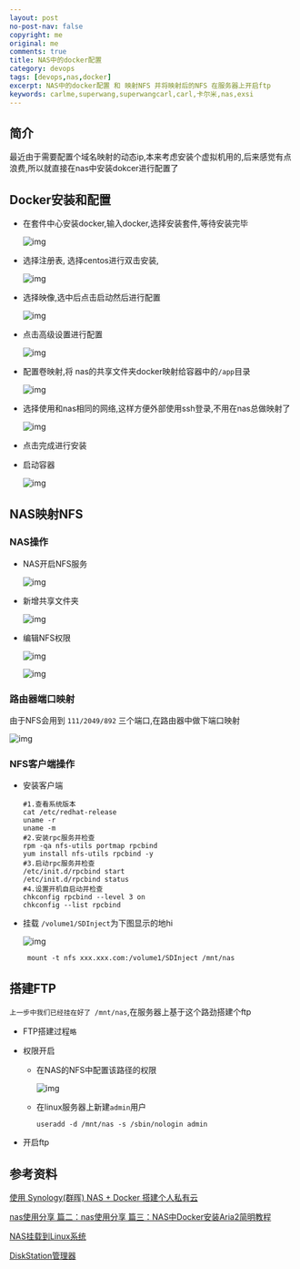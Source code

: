 ```yaml
---
layout: post
no-post-nav: false 
copyright: me
original: me
comments: true
title: NAS中的docker配置
category: devops
tags: [devops,nas,docker]
excerpt: NAS中的docker配置 和 映射NFS 并将映射后的NFS 在服务器上开启ftp
keywords: carlme,superwang,superwangcarl,carl,卡尔米,nas,exsi
---
```


## 简介

最近由于需要配置个域名映射的动态ip,本来考虑安装个虚拟机用的,后来感觉有点浪费,所以就直接在nas中安装dokcer进行配置了

## Docker安装和配置

- 在套件中心安装docker,输入docker,选择安装套件,等待安装完毕

  ![img]({{site.cdn}}assets/images/blog/2019/20191119180559.jpg)

- 选择注册表, 选择centos进行双击安装,

  ![img]({{site.cdn}}assets/images/blog/2019/20191119180654.jpg)

- 选择映像,选中后点击启动然后进行配置

  ![img]({{site.cdn}}assets/images/blog/2019/20191119180754.jpg)

- 点击高级设置进行配置

  ![img]({{site.cdn}}assets/images/blog/2019/20191119180852.jpg)

- 配置卷映射,将 nas的共享文件夹docker映射给容器中的`/app`目录

  ![img]({{site.cdn}}assets/images/blog/2019/20191119180937.jpg)

- 选择使用和nas相同的网络,这样方便外部使用ssh登录,不用在nas总做映射了

  ![img]({{site.cdn}}assets/images/blog/2019/20191119181100.jpg)

- 点击完成进行安装

- 启动容器

  ![img]({{site.cdn}}assets/images/blog/2019/20191119181220.jpg)

## NAS映射NFS

### NAS操作

- NAS开启NFS服务

  ![img]({{site.cdn}}assets/images/blog/2019/20191119184508.jpg)


- 新增共享文件夹

  ![img]({{site.cdn}}assets/images/blog/2019/20191119184235.jpg)

- 编辑NFS权限

  ![img]({{site.cdn}}assets/images/blog/2019/20191119184341.jpg)

  ![img]({{site.cdn}}assets/images/blog/2019/20191119184410.jpg)

### 路由器端口映射

由于NFS会用到 `111/2049/892` 三个端口,在路由器中做下端口映射

![img]({{site.cdn}}assets/images/blog/2019/20191119184602.jpg)

### NFS客户端操作

- 安装客户端

  ```shell
  #1.查看系统版本
  cat /etc/redhat-release
  uname -r
  uname -m
  #2.安装rpc服务并检查
  rpm -qa nfs-utils portmap rpcbind
  yum install nfs-utils rpcbind -y
  #3.启动rpc服务并检查
  /etc/init.d/rpcbind start 
  /etc/init.d/rpcbind status
  #4.设置开机自启动并检查
  chkconfig rpcbind --level 3 on
  chkconfig --list rpcbind
  ```

- 挂载 `/volume1/SDInject`为下图显示的地hi

  ![img]({{site.cdn}}assets/images/blog/2019/20191119184909.jpg)

  ```
   mount -t nfs xxx.xxx.com:/volume1/SDInject /mnt/nas
  ```

## 搭建FTP

`上一步中我们已经挂在好了 /mnt/nas`,在服务器上基于这个路劲搭建个ftp

- FTP搭建过程`略`

- 权限开启

  - 在NAS的NFS中配置该路径的权限

    ![img]({{site.cdn}}assets/images/blog/2019/20191121153125.jpg)

  - 在linux服务器上新建`admin`用户

    ```shell
    useradd -d /mnt/nas -s /sbin/nologin admin
    ```

- 开启ftp

## 参考资料

[使用 Synology(群晖) NAS + Docker 搭建个人私有云](https://www.ituring.com.cn/article/507426)

[nas使用分享 篇二：nas使用分享 篇三：NAS中Docker安装Aria2简明教程](https://post.smzdm.com/p/a6lnx9oe/)

[NAS挂载到Linux系统](https://blog.csdn.net/y_f_raquelle/article/details/95344324)

[DiskStation管理器](https://www.synology.com/en-us/knowledgebase/DSM/tutorial/File_Sharing/How_to_access_files_on_Synology_NAS_within_the_local_network_NFS)